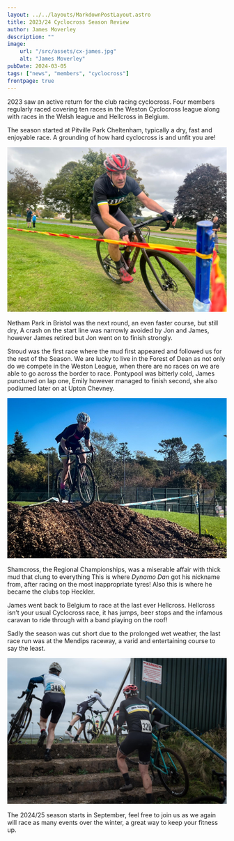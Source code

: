 ```yaml
---
layout: ../../layouts/MarkdownPostLayout.astro
title: 2023/24 Cyclocross Season Review
author: James Moverley
description: ""
image:
    url: "/src/assets/cx-james.jpg"
    alt: "James Moverley"
pubDate: 2024-03-05
tags: ["news", "members", "cyclocross"]
frontpage: true
---
```


2023 saw an active return for the club racing cyclocross. Four members regularly raced covering ten races in the Weston Cyclocross league along with races in the Welsh league and Hellcross in Belgium.

The  season started at Pitville Park Cheltenham, typically a dry, fast and enjoyable race. A grounding of how hard cyclocross is and unfit you are!

![Dan ](/src/assets/cx-dan.jpg)


Netham Park in Bristol was the next round, an even faster course, but still dry, A crash on the start line was narrowly avoided by Jon and James, however James retired but Jon went on to finish strongly. 

Stroud was the first race where the mud first appeared and followed us for the rest of the Season.
We are lucky to live in the Forest of Dean as not only  do we compete in the Weston League, when there are no races on we are able to go across the border to race. Pontypool was bitterly cold, James punctured on lap one, Emily however managed to finish second, she also podiumed later on at Upton Chevney.


![Emily ](/src/assets/cx-emily.jpg)

Shamcross, the Regional Championships, was a miserable affair with thick mud that clung to everything This is where _Dynamo Dan_ got his nickname from, after racing on the most inappropriate tyres! Also this is where he became the clubs top Heckler.


James went back to Belgium to race at the last ever Hellcross. Hellcross isn’t your usual Cyclocross race, it has jumps, beer stops and the infamous caravan to ride through with a band playing on the roof!

Sadly the season was cut short due to the prolonged wet weather, the last race run was at the Mendips raceway, a varid and entertaining course to say the least. 

![Jon ](/src/assets/cx-jon.jpg)

The 2024/25 season starts in September, feel free to join us as we again will race as many events over the winter, a great way to keep your fitness up.